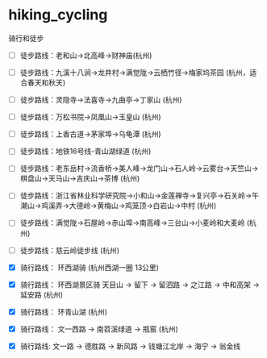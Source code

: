 # hiking_cycling
骑行和徒步

- [ ] 徒步路线：老和山→北高峰→财神庙(杭州)
- [ ] 徒步路线：九溪十八涧→龙井村→满觉陇→云栖竹径→梅家坞茶园 (杭州，适合春天和秋天)
- [ ] 徒步路线：灵隐寺→法喜寺→九曲亭→丁家山 (杭州)
- [ ] 徒步路线：万松书院→凤凰山→玉皇山 (杭州)
- [ ] 徒步路线：上香古道→茅家埠→乌龟潭 (杭州)
- [ ] 徒步路线：地铁16号线-青山湖绿道 (杭州)
- [ ] 徒步路线：老东岳村→流香桥→美人峰→龙门山→石人岭→云雾台→天竺山→棋盘山→天马山→吉庆山→茶博 (杭州)
- [ ] 徒步路线：浙江省林业科学研究院→小和山→金莲禅寺→复兴亭→石关岭→午潮山→鸡溪弄→大德岭→黄梅山→鸡笼顶→白岩山→中村 (杭州)
- [ ] 徒步路线：满觉陇→石屋岭→赤山埠→南高峰→三台山→小麦岭和大麦岭 (杭州)
- [ ] 徒步路线：慈云岭徒步线 (杭州)

- [x] 骑行路线： 环西湖骑 (杭州西湖一圈 13公里) 
- [x] 骑行路线： 环西湖景区骑 天目山 -> 留下 -> 留泗路 -> 之江路 -> 中和高架 -> 延安路 (杭州)
- [x] 骑行路线： 环青山湖 (杭州)
- [x] 骑行路线： 文一西路 -> 南苕溪绿道 -> 瓶窑 (杭州)
- [x] 骑行路线:  文一路 -> 德胜路 -> 新风路 -> 钱塘江北岸 -> 海宁 -> 翁金线  
